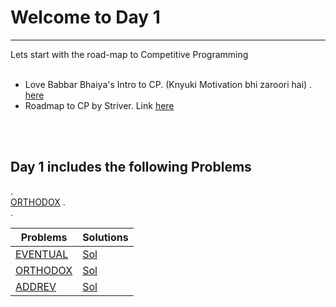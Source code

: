 # Welcome to Day 1
------------------

Lets start with the road-map to Competitive Programming<br>
<br>
* Love Babbar Bhaiya's Intro to CP. (Knyuki Motivation bhi zaroori hai) . [here](https://www.youtube.com/watch?v=AgrV4QHZKl4&list=PL4PCksYQGLJOcaPLgeMFaxaHigPFjBuTG&index=1) <br>
* Roadmap to CP by Striver. Link [here](https://www.youtube.com/watch?v=zZOQVLll9u4)<br>
<br>
<br>

## Day 1 includes the following Problems


  . <br>
 [ORTHODOX](https://www.codechef.com/COOK120B/problems/ORTHODOX) . <br>
 . 


|   Problems    |   Solutions   |
| ------------- | ------------- |
| [EVENTUAL](https://www.codechef.com/problems/EVENTUAL)  | [Sol](https://www.codechef.com/viewsolution/35823714)  |
| [ORTHODOX](https://www.codechef.com/COOK120B/problems/ORTHODOX)  | [Sol](https://www.codechef.com/viewsolution/35836294)  |
|  [ADDREV](https://www.spoj.com/problems/ADDREV/) | [Sol](https://github.com/SubhamPanigrahi/CPDailyDose/blob/master/Day%201/addrev.cpp) |
